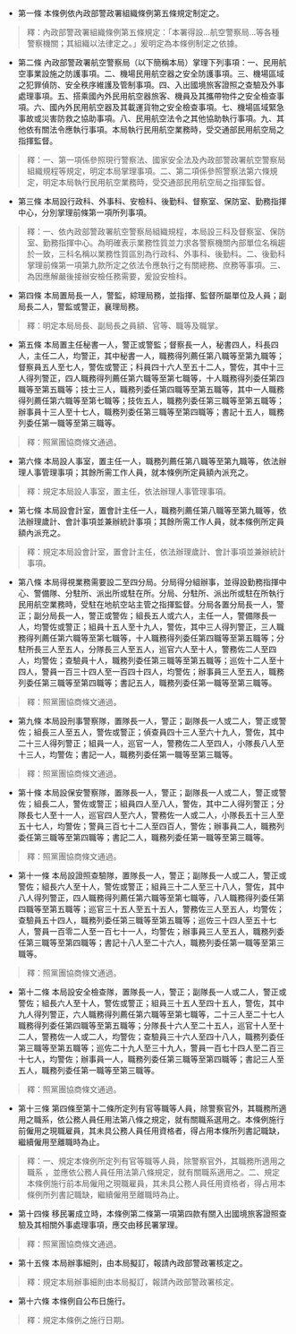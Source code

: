 * 第一條 本條例依內政部警政署組織條例第五條規定制定之。

> 釋：內政部警政署組織條例第五條規定：「本署得設…航空警察局…等各種警察機關；其組織以法律定之。」爰明定為本條例制定之依據。

* 第二條 內政部警政署航空警察局（以下簡稱本局）掌理下列事項：一、民用航空事業設施之防護事項。二、機場民用航空器之安全防護事項。三、機場區域之犯罪偵防、安全秩序維護及管制事項。四、入出國境旅客證照之查驗及外事處理事項。五、搭乘國內外民用航空器旅客、機員及其攜帶物件之安全檢查事項。六、國內外民用航空器及其載運貨物之安全檢查事項。七、機場區域緊急事故或災害防救之協助事項。八、民用航空法令之其他協助執行事項。九、其他依有關法令應執行事項。本局執行民用航空業務時，受交通部民用航空局之指揮監督。

> 釋：一、第一項係參照現行警察法、國家安全法及內政部警政署航空警察局組織規程等規定，明定本局掌理事項。二、第二項係參照警察法第六條規定，明定本局執行民用航空業務時，受交通部民用航空局之指揮監督。

* 第三條 本局設行政科、外事科、安檢科、後勤科、督察室、保防室、勤務指揮中心，分別掌理前條第一項所列事項。

> 釋：一、依內政部警政署航空警察局組織規程，本局設三科及督察室、保防室、勤務指揮中心。為明確表示業務性質並力求各警察機關內部單位名稱趨於一致，三科名稱以業務性質區別為行政科、外事科、後勤科。二、後勤科掌理前條第一項第九款所定之依法令應執行之有關總務、庶務等事項。三、為因應解嚴後接辦安檢任務需要，爰設安檢科。

* 第四條 本局置局長一人，警監，綜理局務，並指揮、監督所屬單位及人員；副局長二人，警監或警正，襄理局務。

> 釋：明定本局局長、副局長之員額、官等、職等及職掌。

* 第五條 本局置主任秘書一人，警正或警監；督察長一人，秘書四人，科長四人，主任二人，均警正，其中秘書一人，職務得列薦任第八職等至第九職等；督察員五人至七人，警佐或警正；科員四十六人至五十二人，警佐，其中十三人得列警正，四人職務得列薦任第六職等至第七職等，十人職務得列委任第四職等至第五職等；技士三人，職務列委任第四職等至第五職等，其中一人職務得列薦任第六職等至第七職等；技佐五人，職務列委任第三職等至第五職等；辦事員十三人至十七人，職務列委任第三職等至第四職等；書記十五人，職務列委任第一職等至第三職等。

> 釋：照黨團協商條文通過。

* 第六條 本局設人事室，置主任一人，職務列薦任第八職等至第九職等，依法辦理人事管理事項；其餘所需工作人員，就本條例所定員額內派充之。

> 釋：規定本局設人事室，置主任，依法辦理人事管理事項。

* 第七條 本局設會計室，置會計主任一人，職務列薦任第八職等至第九職等，依法辦理歲計、會計事項並兼辦統計事項；其餘所需工作人員，就本條例所定員額內派充之。

> 釋：規定本局設會計室，置會計主任，依法辦理歲計、會計事項並兼辦統計事項。

* 第八條 本局得視業務需要設二至四分局。分局得分組辦事，並得設勤務指揮中心、警備隊、分駐所、派出所或駐在所。分局、分駐所、派出所或駐在所執行民用航空業務時，受駐在地航空站主管之指揮監督。分局各置分局長一人，警正；副分局長一人，警正或警佐；組長五人或六人，主任一人，警備隊長一人，均警佐或警正；組員十五人至十九人，警佐，其中三人得列警正，三人職務得列薦任第六職等至第七職等，十人職務得列委任第四職等至第五職等；分駐所長三人至五人，分隊長三人至五人，巡官六人至十人，警務佐二人至四人，均警佐；查驗員十人，職務列委任第三職等至第五職等；巡佐十二人至十四人，警員一百三十四人至一百四十四人，均警佐；辦事員三人至五人，職務列委任第三職等至第四職等；書記五人，職務列委任第一職等至第三職等。

> 釋：照黨團協商條文通過。

* 第九條 本局設刑事警察隊，置隊長一人，警正；副隊長一人或二人，警正或警佐；組長三人至五人，警佐或警正；偵查員四十三人至六十九人，警佐，其中二十三人得列警正；組員一人，巡官一人，警務佐二人至四人，小隊長八人至十三人，均警佐；書記一人，職務列委任第一職等至第三職等。

> 釋：照黨團協商條文通過。

* 第十條 本局設保安警察隊，置隊長一人，警正；副隊長一人或二人，警正或警佐；組長二人，警佐或警正；組員四人至八人，警佐，其中二人得列警正；分隊長七人至十一人，巡官四人至六人，警務佐一人或二人，小隊長五十三人至五十七人，均警佐；警員三百七十二人至四百人，警佐；辦事員二人，職務列委任第三職等至第四職等；書記二人，職務列委任第一職等至第三職等。

> 釋：照黨團協商條文通過。

* 第十一條 本局設證照查驗隊，置隊長一人，警正；副隊長一人或二人，警正或警佐；組長六人至十人，警佐或警正；組員三十二人至三十八人，警佐，其中八人得列警正，四人職務得列薦任第六職等至第七職等，八人職務得列委任第四職等至第五職等；巡官三十五人至五十五人，警務佐三人至五人，均警佐；查驗員五十四人，職務列委任第三職等至第五職等；巡佐三十四人至五十七人，警員一百零二人至一百七十一人，均警佐；辦事員三人至五人，職務列委任第三職等至第四職等；書記十八人至二十六人，職務列委任第一職等至第三職等。

> 釋：照黨團協商條文通過。

* 第十二條 本局設安全檢查隊，置隊長一人，警正；副隊長一人或二人，警正或警佐；組長六人至十人，警佐或警正；組員三十五人至四十五人，警佐，其中九人得列警正，六人職務得列薦任第六職等至第七職等，二十三人至二十七人職務得列委任第四職等至第五職等；分隊長十六人至二十五人，巡官十人至十二人，警務佐一人或二人，均警佐；查驗員三十六人至四十八人，職務列委任第三職等至第五職等；巡佐二十九人至三十九人，警員一百七十四人至二百三十七人，均警佐；辦事員一人，職務列委任第三職等至第四職等；書記三人至五人，職務列委任第一職等至第三職等。

> 釋：照黨團協商條文通過。

* 第十三條 第四條至第十二條所定列有官等職等人員，除警察官外，其職務所適用之職系，依公務人員任用法第八條之規定，就有關職系選用之。本條例施行前僱用之現職雇員，其未具公務人員任用資格者，得占用本條所列書記職缺，繼續僱用至離職時為止。

> 釋：一、規定本條例所定列有官等職等人員，除警察官外，其職務所適用之職系 ，並應依公務人員任用法第八條規定，就有關職系適用之。二、規定本條例施行前本局僱用之現職雇員，其未具公務人員任用資格者，得占用本條例所列書記職缺，繼續僱用至離職時為止。

* 第十四條 移民署成立時，本條例第二條第一項第四款有關入出國境旅客證照查驗及其相關外事處理事項，應交由移民署掌理。

> 釋：照黨團協商條文通過。

* 第十五條 本局辦事細則，由本局擬訂，報請內政部警政署核定之。

> 釋：規定本局辦事細則由本局擬訂，報請內政部警政署核定。

* 第十六條 本條例自公布日施行。

> 釋：規定本條例之施行日期。

